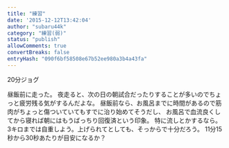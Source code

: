 ```yaml
---
title: "練習"
date: '2015-12-12T13:42:04'
author: "subaru44k"
category: "練習(弱)"
status: "publish"
allowComments: true
convertBreaks: false
entryHash: "090f6bf58508e67b52ee980a3b4a43fa"
---
```

20分ジョグ

昼飯前に走った。
夜走ると、次の日の朝試合だったりすることが多いのでちょっと疲労残る気がするんだよな。
昼飯前なら、お風呂までに時間があるので筋肉がちょっと傷ついていてもすでに治り始めてそうだし、
お風呂で血流良くしてから寝れば朝にはもうばっちり回復済という印象。
特に流しとかするなら。
3キロまでは自重しよう。上げられてとしても、そっからで十分だろう。
11分15秒から30秒あたりが目安になるか？
